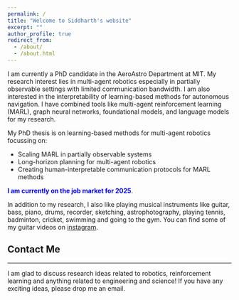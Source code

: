 ```yaml
---
permalink: /
title: "Welcome to Siddharth's website"
excerpt: ""
author_profile: true
redirect_from:
  - /about/
  - /about.html
---
```


I am currently a PhD candidate in the AeroAstro Department at MIT. My research interest lies in multi-agent robotics especially in partially observable settings with limited communication bandwidth. I am also interested in the interpretability of learning-based methods for autonomous navigation. I have combined tools like multi-agent reinforcement learning (MARL), graph neural networks, foundational models, and language models for my research.

My PhD thesis is on learning-based methods for multi-agent robotics focussing on:

- Scaling MARL in partially observable systems
- Long-horizon planning for multi-agent robotics
- Creating human-interpretable communication protocols for MARL methods

<span style="color:blue">**I am currently on the job market for 2025**</span>.

In addition to my research, I also like playing musical instruments like guitar, bass, piano, drums, recorder, sketching, astrophotography, playing tennis, badminton, cricket, swimming and going to the gym. You can find some of my guitar videos on [instagram](https://www.instagram.com/nsidn98_/).

## Contact Me

---

I am glad to discuss research ideas related to robotics, reinforcement learning and anything related to engineering and science! If you have any exciting ideas, please drop me an email.

<!---
<script type="text/javascript" id="clustrmaps" src="//cdn.clustrmaps.com/map_v2.js?cl=0e1633&w=150&t=tt&d=vuy8oJHmtOg7LUHtjdY1k-B5CjSIsQ-mzVNm9KPAL0M&co=0b4975&cmo=3acc3a&cmn=ff5353&ct=cdd4d9"></script>
-->
